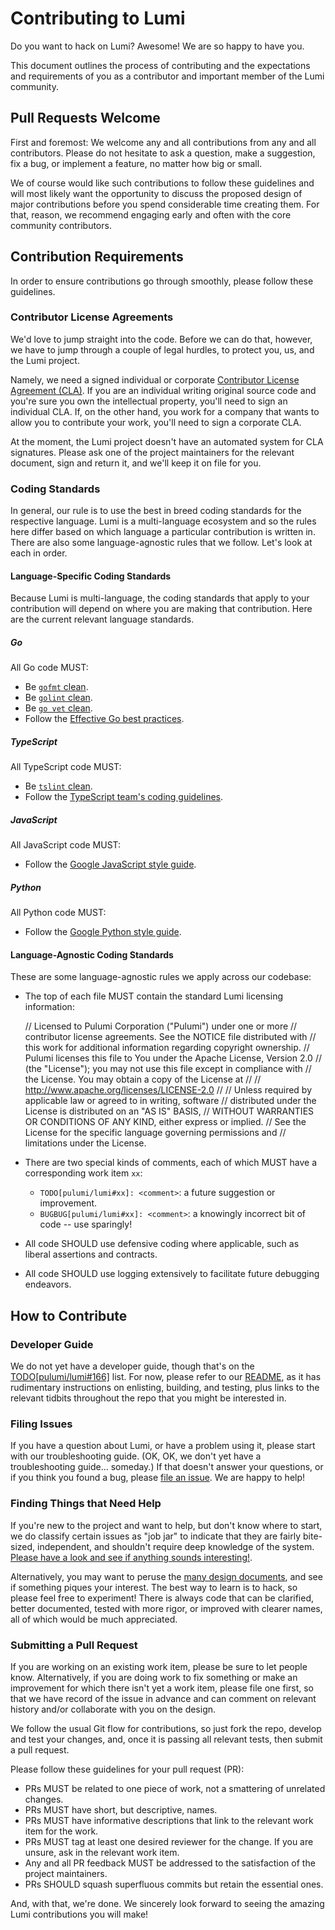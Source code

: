 # Contributing to Lumi

Do you want to hack on Lumi?  Awesome!  We are so happy to have you.

This document outlines the process of contributing and the expectations and requirements of you as a contributor and
important member of the Lumi community.

## Pull Requests Welcome

First and foremost: We welcome any and all contributions from any and all contributors.  Please do not hesitate to ask
a question, make a suggestion, fix a bug, or implement a feature, no matter how big or small.

We of course would like such contributions to follow these guidelines and will most likely want the opportunity to
discuss the proposed design of major contributions before you spend considerable time creating them.  For that, reason,
we recommend engaging early and often with the core community contributors.

## Contribution Requirements

In order to ensure contributions go through smoothly, please follow these guidelines.

### Contributor License Agreements

We'd love to jump straight into the code.  Before we can do that, however, we have to jump through a couple of legal
hurdles, to protect you, us, and the Lumi project.

Namely, we need a signed individual or corporate [Contributor License Agreement (CLA)](
https://en.wikipedia.org/wiki/Contributor_License_Agreement).  If you are an individual writing original source code and
you're sure you own the intellectual property, you'll need to sign an individual CLA.  If, on the other hand, you work
for a company that wants to allow you to contribute your work, you'll need to sign a corporate CLA.

At the moment, the Lumi project doesn't have an automated system for CLA signatures.  Please ask one of the project
maintainers for the relevant document, sign and return it, and we'll keep it on file for you.

### Coding Standards

In general, our rule is to use the best in breed coding standards for the respective language.  Lumi is a multi-language
ecosystem and so the rules here differ based on which language a particular contribution is written in.  There are also
some language-agnostic rules that we follow.  Let's look at each in order.

#### Language-Specific Coding Standards

Because Lumi is multi-language, the coding standards that apply to your contribution will depend on where you are making
that contribution.  Here are the current relevant language standards.

##### Go

All Go code MUST:

* Be [`gofmt` clean](https://golang.org/cmd/gofmt/).
* Be [`golint` clean](https://github.com/golang/lint).
* Be [`go vet` clean](https://golang.org/cmd/vet/).
* Follow the [Effective Go best practices](https://golang.org/doc/effective_go.html).

##### TypeScript

All TypeScript code MUST:

* Be [`tslint` clean](https://github.com/palantir/tslint).
* Follow the [TypeScript team's coding guidelines](https://github.com/Microsoft/TypeScript/wiki/Coding-guidelines).

##### JavaScript

All JavaScript code MUST:

* Follow the [Google JavaScript style guide](https://google.github.io/styleguide/jsguide.html).

##### Python

All Python code MUST:

* Follow the [Google Python style guide](https://google.github.io/styleguide/pyguide.html).

#### Language-Agnostic Coding Standards

These are some language-agnostic rules we apply across our codebase:

* The top of each file MUST contain the standard Lumi licensing information:

    // Licensed to Pulumi Corporation ("Pulumi") under one or more
    // contributor license agreements.  See the NOTICE file distributed with
    // this work for additional information regarding copyright ownership.
    // Pulumi licenses this file to You under the Apache License, Version 2.0
    // (the "License"); you may not use this file except in compliance with
    // the License.  You may obtain a copy of the License at
    //
    //     http://www.apache.org/licenses/LICENSE-2.0
    //
    // Unless required by applicable law or agreed to in writing, software
    // distributed under the License is distributed on an "AS IS" BASIS,
    // WITHOUT WARRANTIES OR CONDITIONS OF ANY KIND, either express or implied.
    // See the License for the specific language governing permissions and
    // limitations under the License.

* There are two special kinds of comments, each of which MUST have a corresponding work item `xx`:

    - `TODO[pulumi/lumi#xx]: <comment>`: a future suggestion or improvement.
    - `BUGBUG[pulumi/lumi#xx]: <comment>`: a knowingly incorrect bit of code -- use sparingly!

* All code SHOULD use defensive coding where applicable, such as liberal assertions and contracts.

* All code SHOULD use logging extensively to facilitate future debugging endeavors.

## How to Contribute

### Developer Guide

We do not yet have a developer guide, though that's on the [TODO[pulumi/lumi#166]](
https://github.com/pulumi/lumi/issues/166) list.  For now, please refer to our [README](
https://github.com/pulumi/lumi/blob/master/README.md), as it has rudimentary instructions on enlisting, building, and
testing, plus links to the relevant tidbits throughout the repo that you might be interested in.

### Filing Issues

If you have a question about Lumi, or have a problem using it, please start with our troubleshooting guide.  (OK, OK, we
don't yet have a troubleshooting guide... someday.)  If that doesn't answer your questions, or if you think you found a
bug, please [file an issue](https://github.com/pulumi/lumi/issues/new).  We are happy to help!

### Finding Things that Need Help

If you're new to the project and want to help, but don't know where to start, we do classify certain issues as "job
jar" to indicate that they are fairly bite-sized, independent, and shouldn't require deep knowledge of the system.
[Please have a look and see if anything sounds interesting!](
https://github.com/pulumi/lumi/issues?q=is%3Aissue+is%3Aopen+label%3Astatus%2Fjob-jar).

Alternatively, you may want to peruse the [many design documents](/docs), and see if something piques your interest.
The best way to learn is to hack, so please feel free to experiment!  There is always code that can be clarified, better
documented, tested with more rigor, or improved with clearer names, all of which would be much appreciated.

### Submitting a Pull Request

If you are working on an existing work item, please be sure to let people know.  Alternatively, if you are doing work
to fix something or make an improvement for which there isn't yet a work item, please file one first, so that we have
record of the issue in advance and can comment on relevant history and/or collaborate with you on the design.

We follow the usual Git flow for contributions, so just fork the repo, develop and test your changes, and, once it is
passing all relevant tests, then submit a pull request.

Please follow these guidelines for your pull request (PR):

* PRs MUST be related to one piece of work, not a smattering of unrelated changes.
* PRs MUST have short, but descriptive, names.
* PRs MUST have informative descriptions that link to the relevant work item for the work.
* PRs MUST tag at least one desired reviewer for the change.  If you are unsure, ask in the relevant work item.
* Any and all PR feedback MUST be addressed to the satisfaction of the project maintainers.
* PRs SHOULD squash superfluous commits but retain the essential ones.

And, with that, we're done.  We sincerely look forward to seeing the amazing Lumi contributions you will make!

